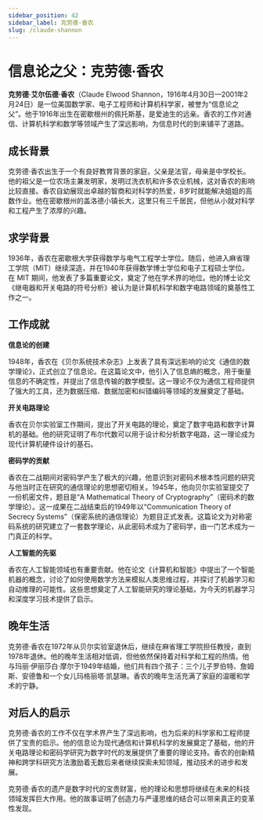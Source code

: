 ```yaml
---
sidebar_position: 42
sidebar_label: 克劳德·香农
slug: /claude-shannon
---
```


# 信息论之父：克劳德·香农

**克劳德·艾尔伍德·香农**（Claude Elwood Shannon，1916年4月30日—2001年2月24日）是一位美国数学家、电子工程师和计算机科学家，被誉为“信息论之父”。他于1916年出生在密歇根州的佩托斯基，是爱迪生的远亲。香农的工作对通信、计算机科学和数学等领域产生了深远影响，为信息时代的到来铺平了道路。

## 成长背景

克劳德·香农出生于一个有良好教育背景的家庭，父亲是法官，母亲是中学校长。他的祖父是一位农场主兼发明家，发明过洗衣机和许多农业机械，这对香农的影响比较直接。香农自幼展现出卓越的智商和对科学的热爱，8岁时就能解决姐姐的高数作业。他在密歇根州的盖洛德小镇长大，这里只有三千居民，但他从小就对科学和工程产生了浓厚的兴趣。

## 求学背景

1936年，香农在密歇根大学获得数学与电气工程学士学位。随后，他进入麻省理工学院（MIT）继续深造，并在1940年获得数学博士学位和电子工程硕士学位。在 MIT 期间，他发表了多篇重要论文，奠定了他在学术界的地位。他的博士论文《继电器和开关电路的符号分析》被认为是计算机科学和数字电路领域的奠基性工作之一。

## 工作成就

**信息论的创建**

1948年，香农在《贝尔系统技术杂志》上发表了具有深远影响的论文《通信的数学理论》，正式创立了信息论。在这篇论文中，他引入了信息熵的概念，用于衡量信息的不确定性，并提出了信息传输的数学模型。这一理论不仅为通信工程师提供了强大的工具，还为数据压缩、数据加密和纠错编码等领域的发展奠定了基础。

**开关电路理论**

香农在贝尔实验室工作期间，提出了开关电路的理论，奠定了数字电路和数字计算机的基础。他的研究证明了布尔代数可以用于设计和分析数字电路，这一理论成为现代计算机硬件设计的基石。

**密码学的贡献**

香农在二战期间对密码学产生了极大的兴趣，他意识到对密码术根本性问题的研究与他当时正在研究的通信理论的思想密切相关。1945年，他向贝尔实验室提交了一份机密文件，题目是“A Mathematical Theory of Cryptography”（密码术的数学理论）。这一成果在二战结束后的1949年以“Communication Theory of Secrecy Systems”（保密系统的通信理论）为题目正式发表。这篇论文为对称密码系统的研究建立了一套数学理论，从此密码术成为了密码学，由一门艺术成为一门真正的科学。

**人工智能的先驱**

香农在人工智能领域也有重要贡献。他在论文《计算机和智能》中提出了一个智能机器的概念，讨论了如何使用数学方法来模拟人类思维过程，并探讨了机器学习和自动推理的可能性。这些思想奠定了人工智能研究的理论基础，为今天的机器学习和深度学习技术提供了启示。

## 晚年生活

克劳德·香农在1972年从贝尔实验室退休后，继续在麻省理工学院担任教授，直到1978年退休。他的晚年生活相对低调，但他依然保持着对科学和工程的热情。他与玛丽·伊丽莎白·摩尔于1949年结婚，他们共有四个孩子：三个儿子罗伯特、詹姆斯、安德鲁和一个女儿玛格丽塔·凯瑟琳。香农的晚年生活充满了家庭的温暖和学术的宁静。

## 对后人的启示

克劳德·香农的工作不仅在学术界产生了深远影响，也为后来的科学家和工程师提供了宝贵的启示。他的信息论为现代通信和计算机科学的发展奠定了基础，他的开关电路理论和密码学研究为数字时代的发展提供了重要的理论支持。香农的创新精神和跨学科研究方法激励着无数后来者继续探索未知领域，推动技术的进步和发展。

克劳德·香农的遗产是数字时代的宝贵财富，他的理论和思想将继续在未来的科技领域发挥巨大作用。他的故事证明了创造力与严谨思维的结合可以带来真正的变革性发现。
